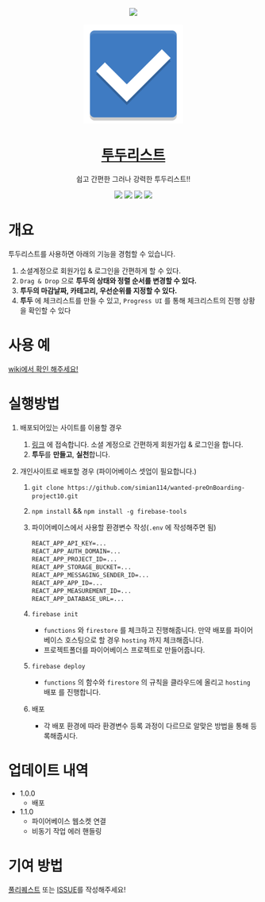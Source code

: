 <p align="middle"><img src="https://github.com/simian114/todo-list/actions/workflows/deploy-production.yml/badge.svg" /></p>
<p align="middle" >
  <img width="200px;" src="https://raw.githubusercontent.com/simian114/gitbook/master/.gitbook/assets/todo.png"/>
</p>
<h1 align="middle"><a href="https://todo-sanam.web.app/" target="_blank">투두리스트</a></h1> 
<p align="middle">쉽고 간편한 그러나 강력한 투두리스트!!</p>
<p align="middle">
  <img src="https://img.shields.io/badge/react-%2320232a.svg?style=for-the-badge&logo=react&logoColor=%2361DAFB" />
  <img src="https://img.shields.io/badge/firebase-%23039BE5.svg?style=for-the-badge&logo=firebase" />
  <img src="https://img.shields.io/badge/redux-%23593d88.svg?style=for-the-badge&logo=redux&logoColor=white" />
  <img src="https://img.shields.io/badge/-AntDesign-%230170FE?style=for-the-badge&logo=ant-design&logoColor=white" />
</p>

# 개요

투두리스트를 사용하면 아래의 기능을 경험할 수 있습니다.

1. 소셜계정으로 회원가입 & 로그인을 간편하게 할 수 있다.
2. `Drag & Drop` 으로  **투두의 상태와 정렬 순서를 변경할 수 있다.**
3. **투두의 마감날짜, 카테고리, 우선순위를 지정할 수 있다.**
4. **투두** 에 체크리스트를 만들 수 있고, `Progress UI` 를 통해 체크리스트의 진행 상황을 확인할 수 있다

# 사용 예

[wiki에서 확인 해주세요!](https://github.com/simian114/wanted-preOnBoarding-project10/wiki/%EC%82%AC%EC%9A%A9-%EC%98%88%EC%8B%9C)

# 실행방법
1. 배포되어있는 사이트를 이용할 경우

   1. [링크](https://todo-sanam.web.app/) 에 접속합니다. 소셜 계정으로 간편하게 회원가입 & 로그인을 합니다.
   2. **투두**를 **만들고**, **실천**합니다.

2. 개인사이트로 배포할 경우 (파이어베이스 셋업이 필요합니다.)
   1. `git clone https://github.com/simian114/wanted-preOnBoarding-project10.git`

   2. `npm install` && `npm install -g firebase-tools`

   3. 파이어베이스에서 사용할 환경변수 작성(`.env` 에 작성해주면 됨)

      ```
      REACT_APP_API_KEY=...
      REACT_APP_AUTH_DOMAIN=...
      REACT_APP_PROJECT_ID=...
      REACT_APP_STORAGE_BUCKET=...
      REACT_APP_MESSAGING_SENDER_ID=...
      REACT_APP_APP_ID=...
      REACT_APP_MEASUREMENT_ID=...
      REACT_APP_DATABASE_URL=...
      ```

   4. `firebase init`

      - `functions` 와 `firestore` 를 체크하고 진행해줍니다. 만약 배포를 파이어베이스 호스팅으로 할 경우 `hosting` 까지 체크해줍니다.
      - 프로젝트폴더를 파이어베이스 프로젝트로 만들어줍니다.

   5. `firebase deploy` 

      - `functions` 의 함수와 `firestore` 의 규칙을 클라우드에 올리고  `hosting` 배포 를 진행합니다.

   6. 배포

      - 각 배포 환경에 따라 환경변수 등록 과정이 다르므로 알맞은 방법을 통해 등록해줍시다.

# 업데이트 내역

- 1.0.0
  - 배포
- 1.1.0
  - 파이어베이스 웹소켓 연결
  - 비동기 작업 에러 핸들링

# 기여 방법

[풀리퀘스트](https://github.com/simian114/todo-list/pulls) 또는 [ISSUE](https://github.com/simian114/todo-list/issues)를 작성해주세요!

